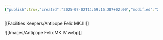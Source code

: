 ```yaml
---
{"publish":true,"created":"2025-07-02T11:59:15.287+02:00","modified":"2025-07-18T17:54:48.891+02:00","cssclasses":""}
---
```


[[Facilities Keepers/Antipope Felix MK.III]]


![[Images/Antipope Felix MK.IV.webp]]